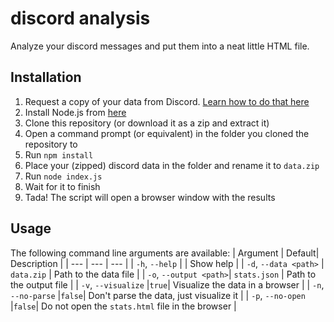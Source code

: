 # discord analysis

Analyze your discord messages and put them into a neat little HTML file.

## Installation

1. Request a copy of your data from Discord. [Learn how to do that here](https://support.discord.com/hc/en-us/articles/360004027692-Requesting-a-Copy-of-your-Data)
1. Install Node.js from [here](https://nodejs.org/en/download/)
1. Clone this repository (or download it as a zip and extract it)
1. Open a command prompt (or equivalent) in the folder you cloned the repository to
1. Run `npm install`
1. Place your (zipped) discord data in the folder and rename it to `data.zip`
1. Run `node index.js`
1. Wait for it to finish
1. Tada! The script will open a browser window with the results

## Usage

The following command line arguments are available:
| Argument | Default| Description |
| --- | --- | --- |
| `-h`, `--help` | | Show help |
| `-d`, `--data <path>` | `data.zip` | Path to the data file |
| `-o`, `--output <path>`| `stats.json` | Path to the output file |
| `-v`, `--visualize` |`true`| Visualize the data in a browser |
| `-n`, `--no-parse` |`false`| Don't parse the data, just visualize it |
| `-p`, `--no-open` |`false`| Do not open the `stats.html` file in the browser |
